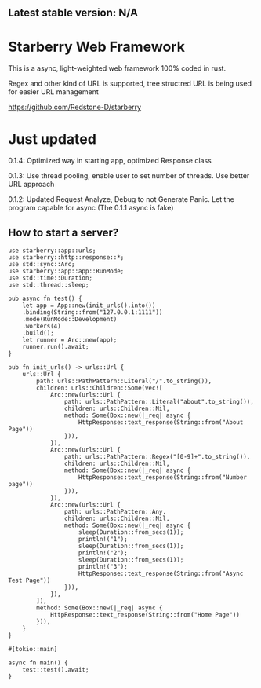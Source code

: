 ## Latest stable version: N/A 

# Starberry Web Framework 

This is a async, light-weighted web framework 100% coded in rust. 

Regex and other kind of URL is supported, tree structred URL is being used for easier URL management 

https://github.com/Redstone-D/starberry 

# Just updated 

0.1.4: Optimized way in starting app, optimized Response class 

0.1.3: Use thread pooling, enable user to set number of threads. Use better URL approach 

0.1.2: Updated Request Analyze, Debug to not Generate Panic. Let the program capable for async (The 0.1.1 async is fake) 

## How to start a server? 

```use starberry::app::app::App;
use starberry::app::urls; 
use starberry::http::response::*;
use std::sync::Arc; 
use starberry::app::app::RunMode;
use std::time::Duration; 
use std::thread::sleep; 

pub async fn test() {
    let app = App::new(init_urls().into()) 
    .binding(String::from("127.0.0.1:1111")) 
    .mode(RunMode::Development) 
    .workers(4) 
    .build(); 
    let runner = Arc::new(app); 
    runner.run().await; 
}

pub fn init_urls() -> urls::Url {
    urls::Url {
        path: urls::PathPattern::Literal("/".to_string()),
        children: urls::Children::Some(vec![
            Arc::new(urls::Url {
                path: urls::PathPattern::Literal("about".to_string()),
                children: urls::Children::Nil,
                method: Some(Box::new(|_req| async {
                    HttpResponse::text_response(String::from("About Page"))
                })),
            }),
            Arc::new(urls::Url {
                path: urls::PathPattern::Regex("[0-9]+".to_string()),
                children: urls::Children::Nil,
                method: Some(Box::new(|_req| async {
                    HttpResponse::text_response(String::from("Number page"))
                })),
            }),
            Arc::new(urls::Url {
                path: urls::PathPattern::Any,
                children: urls::Children::Nil,
                method: Some(Box::new(|_req| async {
                    sleep(Duration::from_secs(1));
                    println!("1");
                    sleep(Duration::from_secs(1));
                    println!("2");
                    sleep(Duration::from_secs(1));
                    println!("3");
                    HttpResponse::text_response(String::from("Async Test Page"))
                })),
            }),
        ]),
        method: Some(Box::new(|_req| async {
            HttpResponse::text_response(String::from("Home Page"))
        })), 
    }  
} 

#[tokio::main]  

async fn main() {
    test::test().await; 
}  

``` 
